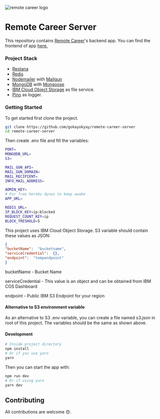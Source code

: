 ![remote career logo](https://remotecareer.org/logo.png)
# Remote Career Server

This repository contains [Remote Career](https://remotecareer.org/)'s backend app. 
You can find the frontend of app [here.](https://github.com/gokayokyay/remote-career-client)

### Project Stack
 - [Restana](https://github.com/jkyberneees/ana)
 - [Redis](https://redis.io/)
 - [Nodemailer](https://nodemailer.com/about/) with [Mailgun](https://www.mailgun.com/)
 - [MongoDB](https://www.mongodb.com/) with [Mongoose](https://mongoosejs.com/)
 - [IBM Cloud Object Storage](https://www.ibm.com/cloud/object-storage) as file service.
 - [Pino](https://github.com/pinojs/pino) as logger.

### Getting Started
To get started first clone the project.

```bash
git clone https://github.com/gokayokyay/remote-career-server
cd remote-career-server
```
Then create .env file and fill the variables:
```bash
PORT=
MONGODB_URL=
S3=

MAIL_GUN_API=
MAIL_GUN_DOMAIN=
MAIL_RECIPIENT=
INFO_MAIL_ADDRESS=

ADMIN_KEY=
# For free heroku dynos to keep awake
APP_URL=

REDIS_URL=
IP_BLOCK_KEY=ip:blocked
REQUEST_COUNT_KEY=ip
BLOCK_TRESHOLD=5
```
This project uses IBM Cloud Object Storage. S3 variable should contain these values as JSON:
```json
{
"bucketName":  "bucketname",
"serviceCredential":  {},
"endpoint":  "tempendpoint"
}
```
bucketName - Bucket Name

serviceCredential - This value is an object and can be obtained from IBM COS Dashboard

endpoint - Public IBM S3 Endpoint for your region


#### Alternative to S3 environment variable

As an alternative to S3 .env variable, you can create a file named s3.json in root of this project. The variables should be the same as shown above.

#### Development
```bash
# Inside project directory
npm install
# Or if you use yarn
yarn
```

Then you can start the app with:
```bash
npm run dev
# Or if using yarn
yarn dev
```

## Contributing
All contributions are welcome 😍.
